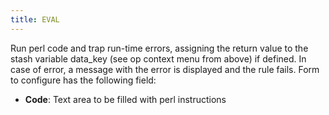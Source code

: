 ```yaml
---
title: EVAL
---
```


Run perl code and trap run-time errors, assigning the return value to the stash variable data_key (see op context menu from above) if defined. In case of error, a message with the error is displayed and the rule fails. Form to configure has the following field:

* **Code**: Text area to be filled with perl instructions


